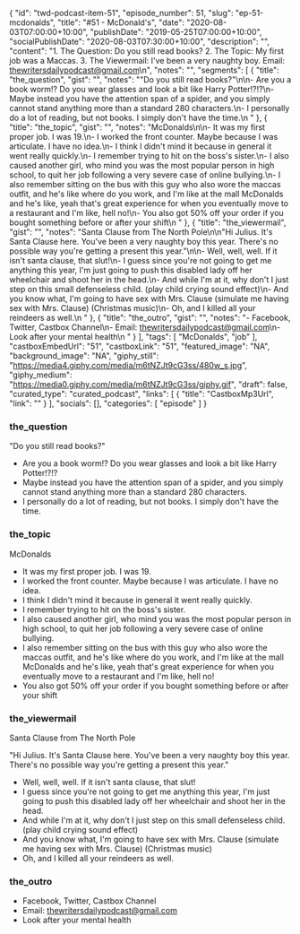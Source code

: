 {
	"id": "twd-podcast-item-51",
	"episode_number": 51,
	"slug": "ep-51-mcdonalds",
	"title": "#51 - McDonald's",
	"date": "2020-08-03T07:00:00+10:00",
	"publishDate": "2019-05-25T07:00:00+10:00",
	"socialPublishDate": "2020-08-03T07:30:00+10:00",
	"description": "",
	"content": "1. The Question: Do you still read books? 2. The Topic: My first job was a Maccas. 3. The Viewermail: I've been a very naughty boy. Email: thewritersdailypodcast@gmail.com\n",
	"notes": "",
	"segments": [
		{
			"title": "the_question",
			"gist": "",
			"notes": "\"Do you still read books?\"\n\n- Are you a book worm!? Do you wear glasses and look a bit like Harry Potter!?!?\n- Maybe instead you have the attention span of a spider, and you simply cannot stand anything more than a standard 280 characters.\n- I personally do a lot of reading, but not books. I simply don't have the time.\n      "
		},
		{
			"title": "the_topic",
			"gist": "",
			"notes": "McDonalds\n\n- It was my first proper job. I was 19.\n- I worked the front counter. Maybe because I was articulate. I have no idea.\n- I think I didn't mind it because in general it went really quickly.\n- I remember trying to hit on the boss's sister.\n- I also caused another girl, who mind you was the most popular person in high school, to quit her job following a very severe case of online bullying.\n- I also remember sitting on the bus with this guy who also wore the maccas outfit, and he's like where do you work, and I'm like at the mall McDonalds and he's like, yeah that's great experience for when you eventually move to a restaurant and I'm like, hell no!\n- You also got 50% off your order if you bought something before or after your shift\n      "
		},
		{
			"title": "the_viewermail",
			"gist": "",
			"notes": "Santa Clause from The North Pole\n\n\"Hi Julius. It's Santa Clause here. You've been a very naughty boy this year. There's no possible way you're getting a present this year.\"\n\n- Well, well, well. If it isn't santa clause, that slut!\n- I guess since you're not going to get me anything this year, I'm just going to push this disabled lady off her wheelchair and shoot her in the head.\n- And while I'm at it, why don't I just step on this small defenseless child. (play child crying sound effect)\n- And you know what, I'm going to have sex with Mrs. Clause (simulate me having sex with Mrs. Clause) (Christmas music)\n- Oh, and I killed all your reindeers as well.\n      "
		},
		{
			"title": "the_outro",
			"gist": "",
			"notes": "- Facebook, Twitter, Castbox Channel\n- Email: thewritersdailypodcast@gmail.com\n- Look after your mental health\n      "
		}
	],
	"tags": [
		"McDonalds",
		"job"
	],
	"castboxEmbedUrl": "51",
	"castboxLink": "51",
	"featured_image": "NA",
	"background_image": "NA",
	"giphy_still": "https://media4.giphy.com/media/m6tNZJt9cG3ss/480w_s.jpg",
	"giphy_medium": "https://media0.giphy.com/media/m6tNZJt9cG3ss/giphy.gif",
	"draft": false,
	"curated_type": "curated_podcast",
	"links": [
		{
			"title": "CastboxMp3Url",
			"link": ""
		}
	],
	"socials": [],
	"categories": [
		"episode"
	]
}

### the_question

"Do you still read books?"

- Are you a book worm!? Do you wear glasses and look a bit like Harry Potter!?!?
- Maybe instead you have the attention span of a spider, and you simply cannot stand anything more than a standard 280 characters.
- I personally do a lot of reading, but not books. I simply don't have the time.
      
### the_topic

McDonalds

- It was my first proper job. I was 19.
- I worked the front counter. Maybe because I was articulate. I have no idea.
- I think I didn't mind it because in general it went really quickly.
- I remember trying to hit on the boss's sister.
- I also caused another girl, who mind you was the most popular person in high school, to quit her job following a very severe case of online bullying.
- I also remember sitting on the bus with this guy who also wore the maccas outfit, and he's like where do you work, and I'm like at the mall McDonalds and he's like, yeah that's great experience for when you eventually move to a restaurant and I'm like, hell no!
- You also got 50% off your order if you bought something before or after your shift
      
### the_viewermail

Santa Clause from The North Pole

"Hi Julius. It's Santa Clause here. You've been a very naughty boy this year. There's no possible way you're getting a present this year."

- Well, well, well. If it isn't santa clause, that slut!
- I guess since you're not going to get me anything this year, I'm just going to push this disabled lady off her wheelchair and shoot her in the head.
- And while I'm at it, why don't I just step on this small defenseless child. (play child crying sound effect)
- And you know what, I'm going to have sex with Mrs. Clause (simulate me having sex with Mrs. Clause) (Christmas music)
- Oh, and I killed all your reindeers as well.
      
### the_outro

- Facebook, Twitter, Castbox Channel
- Email: thewritersdailypodcast@gmail.com
- Look after your mental health
      
